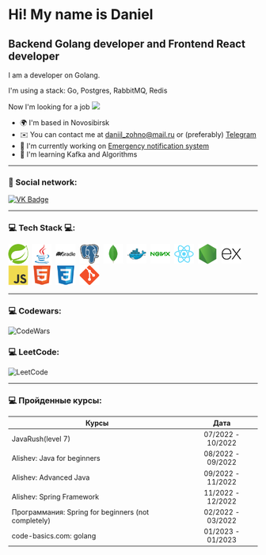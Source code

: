 Hi! My name is Daniel
====================================================================================================================================

Backend Golang developer and Frontend React developer
---------------------------------------------------

I am a developer on Golang.

I'm using a stack:
Go, Postgres, RabbitMQ, Redis

Now I'm looking for a job <img src = "https://media.giphy.com/media/WUlplcMpOCEmTGBtBW/giphy.gif" width = "30px">

* 🌍  I'm based in Novosibirsk
* ✉️  You can contact me at [daniil\_zohno@mail.ru](mailto:daniil_zohno@mail.ru) or (preferably) [Telegram](https://t.me/flykby) 
* 🚀  I'm currently working on [Emergency notification system](http://(s)projectskedrova.ru/)
* 🧠  I'm learning Kafka and Algorithms

---

### 🤝 Social network:

  <div id="badges">
    <a href="https://vk.com/flykby" target="_blank">
      <img src="https://cdn-icons-png.flaticon.com/512/145/145813.png" width="40" height="40" alt="VK Badge"/>
    </a>
<!--     <a href="https://t.me/flykby" target="_blank">
      <img src="[https://cdn-icons-png.flaticon.com/512/145/145813.png](https://img.shields.io/badge/-filimonovalexey-blue?style=flat&logo=Telegram&logoColor=white](https://cdn1.telegram-cdn.org/file/N5uBmtYawRO1dFS9wrDn7JemkH8Sx2MpgW4nw-mr47sXzgHSur2KBfeGzeInMYWlngWOi_TmQ8VDh52FO-KoPi5a6-RgZpqih7Z0aIYxkj2VV7FVQHqmq5mL5-s0Ll7Dw4qXXC-Vw9iD4rxxXKHNsULddL-zbZoy2CFFewtqdf0ivXfJO29XmHu7XM9DY7GKXH0WQFA__QkJ8h1USa_Muve7Wao_GDuIEEU1OHacxACRy7_UMUZQTy8bZZ-SnSZ7srtijjG_yEHr8wXb3fYCA7xQsdO7ZkydT9PaUZF50k-W45jZUZocFm_hwxrWZdwiej1qD3laetgkxTRJU6rRPg.jpg)" width="40" height="40" alt="Telegram"/>
    </a> -->
  </div>

---

### 💻 Tech Stack 💻:

<div>
  <img src="https://github.com/devicons/devicon/blob/master/icons/spring/spring-original.svg" title="spring" alt="spring" width="40" height="40"/>&nbsp
  <img src="https://github.com/devicons/devicon/blob/master/icons/java/java-original.svg" title="java" alt="java" width="40" height="40"/>&nbsp
  <img src="https://github.com/devicons/devicon/blob/master/icons/gradle/gradle-plain-wordmark.svg" title="gradle" alt="gradle" width="40" height="40"/>&nbsp
  <img src="https://github.com/devicons/devicon/blob/master/icons/postgresql/postgresql-original.svg" title="postgresql" alt="postgresql" width="40" height="40"/>&nbsp
  <img src="https://github.com/devicons/devicon/blob/master/icons/mongodb/mongodb-original.svg" title="mongodb" alt="mongodb" width="40" height="40"/>&nbsp
  <img src="https://github.com/devicons/devicon/blob/master/icons/docker/docker-original.svg" title="docker" alt="docker" width="40" height="40"/>&nbsp
  <img src="https://github.com/devicons/devicon/blob/master/icons/nginx/nginx-original.svg" title="nginx" alt="nginx" width="40" height="40"/>&nbsp
  <img src="https://github.com/devicons/devicon/blob/master/icons/react/react-original.svg" title="reactjs" alt="reactjs" width="40" height="40"/>&nbsp
  <img src="https://github.com/devicons/devicon/blob/master/icons/nodejs/nodejs-original.svg" title="nodejs" alt="nodejs" width="40" height="40"/>&nbsp
  <img src="https://github.com/devicons/devicon/blob/master/icons/express/express-original.svg" title="express" alt="express" width="40" height="40"/>&nbsp
  <img src="https://github.com/devicons/devicon/blob/master/icons/javascript/javascript-original.svg" title="javascript" alt="javascript" width="40" height="40"/>&nbsp
  <img src="https://github.com/devicons/devicon/blob/master/icons/html5/html5-original.svg" title="html5" alt="html5" width="40" height="40"/>&nbsp
  <img src="https://github.com/devicons/devicon/blob/master/icons/css3/css3-original.svg" title="css" alt="css" width="40" height="40"/>&nbsp
  <img src="https://github.com/devicons/devicon/blob/master/icons/git/git-original.svg" title="git" alt="git" width="40" height="40"/>&nbsp
</div>

---

### 💻 Codewars:

![CodeWars](https://www.codewars.com/users/flykby/badges/large)

### 💻 LeetCode:
![LeetCode](https://leetcard.jacoblin.cool/flykby?theme=dark&font=Gowun%20Dodum&ext=heatmap)

---

### 💻 Пройденные курсы:

| Курсы                                                           | Дата              |
| ----------------------------------------------------------------| :---------------: |
| JavaRush(level 7)                                               | 07/2022 - 10/2022 |
| Alishev: Java for beginners                                     | 08/2022 - 09/2022 |
| Alishev: Advanced Java                                          | 09/2022 - 11/2022 |
| Alishev: Spring Framework                                       | 11/2022 - 12/2022 |
| Программания: Spring for beginners (not completely)             | 02/2022 - 03/2022 |
| code-basics.com: golang                                         | 01/2023 - 01/2023 |


